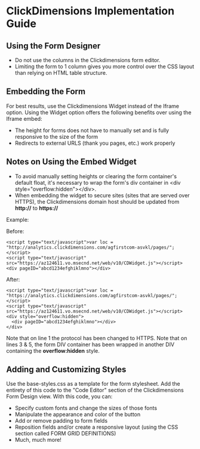 # ClickDimensions Implementation Guide

## Using the Form Designer

- Do not use the columns in the Clickdimensions form editor.
- Limiting the form to 1 column gives you more control over the CSS layout than relying on HTML table structure.

## Embedding the Form

For best results, use the Clickdimensions Widget instead of the Iframe option. Using the Widget option offers the following benefits over using the Iframe embed:
- The height for forms does not have to manually set and is fully responsive to the size of the form
- Redirects to external URLS (thank you pages, etc.) work properly

## Notes on Using the Embed Widget

- To avoid manually setting heights or clearing the form container&#39;s default float, it&#39;s necessary to wrap the form&#39;s div container in &lt;div style=&quot;overflow:hidden&quot;&gt;&lt;/div&gt;.
- When embedding the widget to secure sites (sites that are served over HTTPS), the Clickdimensions domain host should be updated from **http://** to **https://**

Example:

Before:
~~~~
<script type="text/javascript">var loc = "http://analytics.clickdimensions.com/agfirstcom-asvkl/pages/";</script>
<script type="text/javascript" src="https://az124611.vo.msecnd.net/web/v10/CDWidget.js"></script>
<div pageID="abcd1234efghiklmno"></div>
~~~~

After:
~~~~
<script type="text/javascript">var loc = "https://analytics.clickdimensions.com/agfirstcom-asvkl/pages/";</script>
<script type="text/javascript" src="https://az124611.vo.msecnd.net/web/v10/CDWidget.js"></script>
<div style="overflow:hidden">
  <div pageID="abcd1234efghiklmno"></div>
</div>
~~~~

Note that on line 1 the protocol has been changed to HTTPS. Note that on lines 3 & 5, the form DIV container has been wrapped in another DIV containing the **overflow:hidden** style.

## Adding and Customizing Styles

Use the base-styles.css as a template for the form stylesheet. Add the entirety of this code to the &quot;Code Editor&quot; section of the Clickdimensions Form Design view. With this code, you can:

- Specify custom fonts and change the sizes of those fonts
- Manipulate the appearance and color of the button
- Add or remove padding to form fields
- Reposition fields and/or create a responsive layout (using the CSS section called FORM GRID DEFINITIONS)
- Much, much more!
